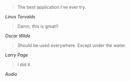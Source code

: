 > The best application I've ever try.

_Linus Torvalds_


> Damn, this is great!!

_Oscar Wilde_


> Should be used everywhere. Except under the water.

_Larry Page_


> I did it.

_Audio_
